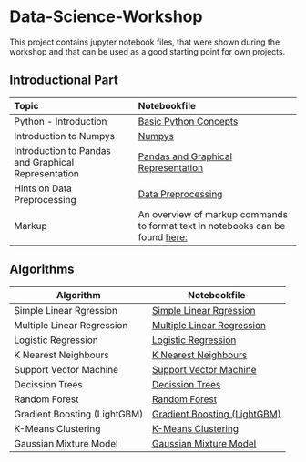 # Data-Science-Workshop
This project contains jupyter notebook files, that were shown during the workshop
and that can be used as a good starting point for own projects.

## Introductional Part

| Topic | Notebookfile |
:---|:---
| Python - Introduction | [Basic Python Concepts](./Basic+Python+Concepts.ipynb) |
| Introduction to Numpys | [Numpys](./Numpys.ipynb) |
| Introduction to Pandas and Graphical Representation | [Pandas and Graphical Representation](./Pandas+and+Graphical+Representation.ipynb) |
| Hints on Data Preprocessing | [Data Preprocessing](./Data+Preprocessing.ipynb) |
| Markup | An overview of markup commands to format text in notebooks can be found [here:](https://github.com/adam-p/markdown-here/wiki/Markdown-Cheatsheet) |

## Algorithms
Algorithm | Notebookfile |
--- | ---
| Simple Linear Rgression | [Simple Linear Rgression](./Simple+Linear+Rgression.ipynb) |
| Multiple Linear Regression | [Multiple Linear Regression](./Multiple+Linear+Regression.ipynb) |
| Logistic Regression | [Logistic Regression](./Logistic+Regression.ipynb) |
| K Nearest Neighbours | [K Nearest Neighbours](./K+Nearest+Neighbours.ipynb) |
| Support Vector Machine | [Support Vector Machine](./Support+Vector+Machine.ipynb) |
| Decission Trees | [Decission Trees](./Decission+Trees.ipynb) |
| Random Forest | [Random Forest](./Random+Forest.ipynb) |
| Gradient Boosting (LightGBM) | [Gradient Boosting (LightGBM)](./Gradient_Boosting_(LightGBM).ipynb) |
| K-Means Clustering | [K-Means Clustering](./K-Means+Clustering.ipynb)|
| Gaussian Mixture Model | [Gaussian Mixture Model](./Gaussian+Mixture+Model.ipynb) |